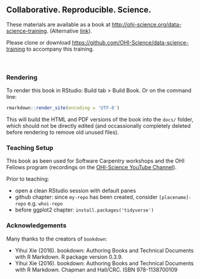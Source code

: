 ## Collaborative. Reproducible. Science.

These materials are available as a book at http://ohi-science.org/data-science-training. (Alternative [link](https://rawgit.com/OHI-Science/data-science-training/master/docs/index.html)).

Please clone or download https://github.com/OHI-Science/data-science-training to accompany this training.
<br>
<br>
<br>

### Rendering

To render this book in RStudio: Build tab > Build Book. Or on the command line:

```R
rmarkdown::render_site(encoding = 'UTF-8')
````

This will build the HTML and PDF versions of the book into the `docs/` folder, which should not be directly edited (and occassionally completely deleted before rendering to remove old unused files).

### Teaching Setup

This book as been used for Software Carpentry workshops and the OHI Fellows program (recordings on the [OHI-Science YouTube Channel](https://www.youtube.com/watch?v=xpe7jmt0-J4&list=PLX7J3qtjcll_4s2oaKHuWdRdBMJz7tBAU)).

Prior to teaching:

- open a clean RStudio session with default panes
- github chapter: since `my-repo` has been created, consider `[placename]-repo` e.g. `whoi-repo`
- before ggplot2 chapter: `install.packages('tidyverse')`


### Acknowledgements

Many thanks to the creators of `bookdown`: 

- Yihui Xie (2016). bookdown: Authoring Books and Technical Documents with R Markdown. R package version 0.3.9.
- Yihui Xie (2016). bookdown: Authoring Books and Technical Documents with R Markdown. Chapman and Hall/CRC. ISBN 978-1138700109
